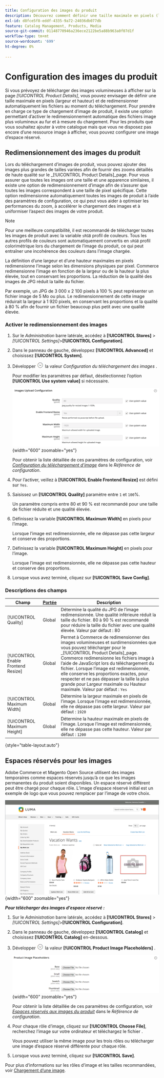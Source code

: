 ```yaml
---
title: Configuration des images du produit
description: Découvrez comment définir une taille maximale en pixels (largeur et hauteur) et redimensionner automatiquement les fichiers image du produit lors du téléchargement.
exl-id: d8fce5f8-eddf-4335-9a72-24036db077db
feature: Catalog Management, Products, Media
source-git-commit: 01148770946a236ece2122be5a88b963a0f07d1f
workflow-type: tm+mt
source-wordcount: '699'
ht-degree: 0%

---
```


# Configuration des images du produit

Si vous prévoyez de télécharger des images volumineuses à afficher sur la page _[!UICONTROL Product Details]_, vous pouvez envisager de définir une taille maximale en pixels (largeur et hauteur) et de redimensionner automatiquement les fichiers au moment du téléchargement. Pour prendre en charge ce type de chargement d’image de produit, il existe une option permettant d’activer le redimensionnement automatique des fichiers image plus volumineux au fur et à mesure du chargement. Pour les produits que vous souhaitez ajouter à votre catalogue mais que vous ne disposez pas encore d’une ressource image à afficher, vous pouvez configurer une image d’espace réservé.

## Redimensionnement des images du produit

Lors du téléchargement d’images de produit, vous pouvez ajouter des images plus grandes de tailles variées afin de fournir des zooms détaillés de haute qualité sur le _[!UICONTROL Product Details]_page. Pour vous assurer que toutes les images ont une taille et une apparence similaires, il existe une option de redimensionnement d’image afin de s’assurer que toutes les images correspondent à une taille de pixel spécifique. Cette option redimensionne automatiquement toutes les images de produit à l’aide des paramètres de configuration, ce qui peut vous aider à optimiser les performances du zoom, à accélérer le chargement des images et à uniformiser l’aspect des images de votre produit.

>[!NOTE]
>
>Pour une meilleure compatibilité, il est recommandé de télécharger toutes les images de produit avec la variable `sRGB` profil de couleurs. Tous les autres profils de couleurs sont automatiquement convertis en `sRGB` profil colorimétrique lors du chargement de l’image du produit, ce qui peut entraîner une incohérence des couleurs dans l’image chargée.

La définition d’une largeur et d’une hauteur maximales en pixels redimensionne l’image selon les dimensions physiques par pixel. Commerce redimensionne l’image en fonction de la largeur ou de la hauteur la plus élevée, tout en conservant les proportions. La réduction de la qualité des images de JPG réduit la taille du fichier.

Par exemple, un JPG de 3 000 x 2 100 pixels à 100 % peut représenter un fichier image de 5 Mo ou plus. Le redimensionnement de cette image réduirait la largeur à 1 920 pixels, en conservant les proportions et la qualité à 80 % afin de fournir un fichier beaucoup plus petit avec une qualité élevée.

### Activer le redimensionnement des images

1. Sur le _Administration_ barre latérale, accédez à **[!UICONTROL Stores]** > _[!UICONTROL Settings]_>**[!UICONTROL Configuration]**.

1. Dans le panneau de gauche, développez **[!UICONTROL Advanced]** et choisissez **[!UICONTROL System]**.

1. Développer ![Sélecteur d’extension](../assets/icon-display-expand.png) la valeur _Configuration du téléchargement des images_ .

   Pour modifier les paramètres par défaut, désélectionnez l’option **[!UICONTROL Use system value]** si nécessaire.

   ![Configuration du téléchargement d’image](../configuration-reference/advanced/assets/system-image-upload-configuration.png){width="600" zoomable="yes"}

   Pour obtenir la liste détaillée de ces paramètres de configuration, voir [_Configuration du téléchargement d’image_](../configuration-reference/advanced/system.md#image-upload-configuration) dans le _Référence de configuration_.

1. Pour l’activer, veillez à **[!UICONTROL Enable Frontend Resize]** est défini sur `Yes`.

1. Saisissez un **[!UICONTROL Quality]** paramètre entre `1` et `100`%.

   Un paramètre compris entre 80 et 90 % est recommandé pour une taille de fichier réduite et une qualité élevée.

1. Définissez la variable **[!UICONTROL Maximum Width]** en pixels pour l’image.

   Lorsque l’image est redimensionnée, elle ne dépasse pas cette largeur et conserve des proportions.

1. Définissez la variable **[!UICONTROL Maximum Height]** en pixels pour l’image.

   Lorsque l’image est redimensionnée, elle ne dépasse pas cette hauteur et conserve des proportions.

1. Lorsque vous avez terminé, cliquez sur **[!UICONTROL Save Config]**.

### Descriptions des champs

| Champ | [Portée](../getting-started/websites-stores-views.md#scope-settings) | Description |
|--- |--- |--- |
| [!UICONTROL Quality] | Global | Détermine la qualité du JPG de l’image redimensionnée. Une qualité inférieure réduit la taille du fichier. 80 à 90 % est recommandé pour réduire la taille du fichier avec une qualité élevée. Valeur par défaut : 80 |
| [!UICONTROL Enable Frontend Resize] | Global | Permet à Commerce de redimensionner des images volumineuses et surdimensionnées que vous pouvez télécharger pour le _[!UICONTROL Product Details]_page. Commerce redimensionne les fichiers image à l’aide de JavaScript lors du téléchargement du fichier. Lorsque l’image est redimensionnée, elle conserve les proportions exactes, pour respecter et ne pas dépasser la taille la plus grande pour Largeur maximale ou Hauteur maximale. Valeur par défaut : `Yes` |
| [!UICONTROL Maximum Width] | Global | Détermine la largeur maximale en pixels de l’image. Lorsque l’image est redimensionnée, elle ne dépasse pas cette largeur. Valeur par défaut : `1920` |
| [!UICONTROL Maximum Height] | Global | Détermine la hauteur maximale en pixels de l’image. Lorsque l’image est redimensionnée, elle ne dépasse pas cette hauteur. Valeur par défaut : `1200` |

{style="table-layout:auto"}

## Espaces réservés pour les images

Adobe Commerce et Magento Open Source utilisent des images temporaires comme espaces réservés jusqu’à ce que les images permanentes du produit soient disponibles. Un espace réservé différent peut être chargé pour chaque rôle. L’image d’espace réservé initial est un exemple de logo que vous pouvez remplacer par l’image de votre choix.

![Espace réservé de l’image](./assets/storefront-image-placeholder.png){width="600" zoomable="yes"}

**_Pour télécharger des images d’espace réservé :_**

1. Sur le _Administration_ barre latérale, accédez à **[!UICONTROL Stores]** > _[!UICONTROL Settings]_>**[!UICONTROL Configuration]**.

1. Dans le panneau de gauche, développez **[!UICONTROL Catalog]** et choisissez **[!UICONTROL Catalog]** en-dessous.

1. Développer ![Icône d’extension](../assets/icon-display-expand.png) la valeur **[!UICONTROL Product Image Placeholders]** .

   ![Espaces réservés aux images du produit](../configuration-reference/catalog/assets/catalog-product-image-placeholders.png){width="600" zoomable="yes"}

   Pour obtenir la liste détaillée de ces paramètres de configuration, voir [_Espaces réservés aux images du produit_](../configuration-reference/catalog/catalog.md#product-image-placeholders) dans le _Référence de configuration_.

1. Pour chaque rôle d’image, cliquez sur **[!UICONTROL Choose File]**, recherchez l’image sur votre ordinateur et téléchargez le fichier .

   Vous pouvez utiliser la même image pour les trois rôles ou télécharger une image d’espace réservé différente pour chaque rôle.

1. Lorsque vous avez terminé, cliquez sur **[!UICONTROL Save]**.

Pour plus d’informations sur les rôles d’image et les tailles recommandées, voir [Chargement d’une image](product-image.md#upload-an-image).
